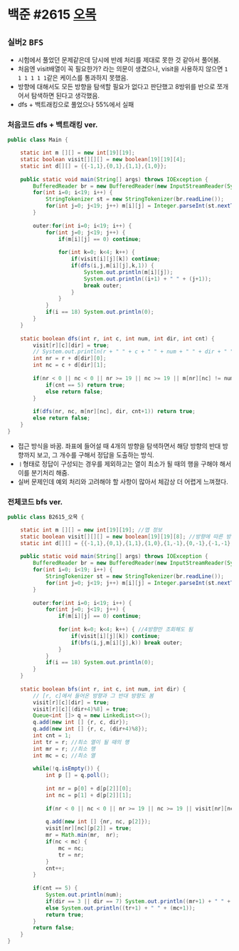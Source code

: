 # 백준 #2615 [오목](https://www.acmicpc.net/problem/2615)
`실버2` `BFS`
---
- 시험에서 풀었던 문제같은데 당시에 반례 처리를 제대로 못한 것 같아서 풀어봄.
- 처음엔 visit배열이 꼭 필요한가? 라는 의문이 생겼으나, visit을 사용하지 않으면 `1 1 1 1 1 1`같은 케이스를 통과하지 못했음.
- 방향에 대해서도 모든 방향을 탐색할 필요가 없다고 판단했고 8방위를 반으로 쪼개어서 탐색하면 된다고 생각했음.
- dfs + 백트래킹으로 풀었으나 55%에서 실패

### 처음코드 dfs + 백트래킹 ver.
```java
public class Main {

	static int m [][] = new int[19][19];
	static boolean visit[][][] = new boolean[19][19][4];
	static int d[][] = {{-1,1},{0,1},{1,1},{1,0}};
	
	public static void main(String[] args) throws IOException {
		BufferedReader br = new BufferedReader(new InputStreamReader(System.in));
		for(int i=0; i<19; i++) {
			StringTokenizer st = new StringTokenizer(br.readLine());
			for(int j=0; j<19; j++) m[i][j] = Integer.parseInt(st.nextToken());
		}
		
		outer:for(int i=0; i<19; i++) {
			for(int j=0; j<19; j++) {
				if(m[i][j] == 0) continue;
				
				for(int k=0; k<4; k++) {
					if(visit[i][j][k]) continue;
					if(dfs(i,j,m[i][j],k,1)) {
						System.out.println(m[i][j]);
						System.out.println((i+1) + " " + (j+1));
						break outer;
					}
				}
			}
			if(i == 18) System.out.println(0);
		}
	}
	
	static boolean dfs(int r, int c, int num, int dir, int cnt) {
		visit[r][c][dir] = true;
		// System.out.println(r + " " + c + " " + num + " " + dir + " " + cnt);
		int nr = r + d[dir][0];
		int nc = c + d[dir][1];
		
		if(nr < 0 || nc < 0 || nr >= 19 || nc >= 19 || m[nr][nc] != num) {
			if(cnt == 5) return true;
			else return false;
		}
		
		if(dfs(nr, nc, m[nr][nc], dir, cnt+1)) return true;
		else return false;
	}
}
```
- 접근 방식을 바꿈. 좌표에 들어설 때 4개의 방향을 탐색하면서 해당 방향의 반대 방향까지 보고, 그 개수를 구해서 정답을 도출하는 방식.
- `ㅣ`형태로 정답이 구성되는 경우를 제외하고는 열이 최소가 될 때의 행을 구해야 해서 이를 분기처리 해줌.
- 실버 문제인데 예외 처리와 고려해야 할 사항이 많아서 체감상 더 어렵게 느껴졌다.
### 전체코드 bfs ver.
```java
public class B2615_오목 {

	static int m [][] = new int[19][19]; //맵 정보
	static boolean visit[][][] = new boolean[19][19][8]; //방향에 따른 방문 여부
	static int d[][] = {{-1,1},{0,1},{1,1},{1,0},{1,-1},{0,-1},{-1,-1},{-1,0}};
	
	public static void main(String[] args) throws IOException {
		BufferedReader br = new BufferedReader(new InputStreamReader(System.in));
		for(int i=0; i<19; i++) {
			StringTokenizer st = new StringTokenizer(br.readLine());
			for(int j=0; j<19; j++) m[i][j] = Integer.parseInt(st.nextToken());
		}
		
		outer:for(int i=0; i<19; i++) {
			for(int j=0; j<19; j++) {
				if(m[i][j] == 0) continue;
				
				for(int k=0; k<4; k++) { //4방향만 조회해도 됨
					if(visit[i][j][k]) continue;
					if(bfs(i,j,m[i][j],k)) break outer;
				}
			}
			if(i == 18) System.out.println(0);
		}
	}
	
	static boolean bfs(int r, int c, int num, int dir) {
		// [r, c]에서 들어온 방향과 그 반대 방향도 봄
		visit[r][c][dir] = true;
		visit[r][c][(dir+4)%8] = true;
		Queue<int []> q = new LinkedList<>();
		q.add(new int [] {r, c, dir});
		q.add(new int [] {r, c, (dir+4)%8});
		int cnt = 1;
		int tr = r; //최소 열이 될 때의 행
		int mr = r; //최소 행
		int mc = c; //최소 열
		
		while(!q.isEmpty()) {
			int p [] = q.poll();
			
			int nr = p[0] + d[p[2]][0];
			int nc = p[1] + d[p[2]][1];
			
			if(nr < 0 || nc < 0 || nr >= 19 || nc >= 19 || visit[nr][nc][p[2]] || m[nr][nc] != num) continue;
			
			q.add(new int [] {nr, nc, p[2]});
			visit[nr][nc][p[2]] = true;
			mr = Math.min(mr,  nr);
			if(nc < mc) {
				mc = nc;
				tr = nr;
			}
			cnt++;
		}
		
		if(cnt == 5) {
			System.out.println(num);
			if(dir == 3 || dir == 7) System.out.println((mr+1) + " " + (mc+1));
			else System.out.println((tr+1) + " " + (mc+1));
			return true;
		}
		return false;
	}
}
```
